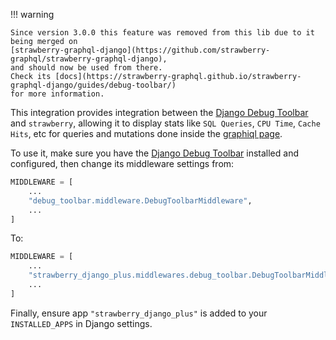 !!! warning

    Since version 3.0.0 this feature was removed from this lib due to it being merged on
    [strawberry-graphql-django](https://github.com/strawberry-graphql/strawberry-graphql-django),
    and should now be used from there.
    Check its [docs](https://strawberry-graphql.github.io/strawberry-graphql-django/guides/debug-toolbar/)
    for more information.

This integration provides integration between the
[Django Debug Toolbar](https://github.com/jazzband/django-debug-toolbar) and
`strawberry`, allowing it to display stats like `SQL Queries`, `CPU Time`, `Cache Hits`, etc
for queries and mutations done inside the [graphiql page](https://github.com/graphql/graphiql).

To use it, make sure you have the
[Django Debug Toolbar](https://github.com/jazzband/django-debug-toolbar) installed
and configured, then change its middleware settings from:

```python
MIDDLEWARE = [
    ...
    "debug_toolbar.middleware.DebugToolbarMiddleware",
    ...
]
```

To:

```python
MIDDLEWARE = [
    ...
    "strawberry_django_plus.middlewares.debug_toolbar.DebugToolbarMiddleware",
    ...
]
```

Finally, ensure app `"strawberry_django_plus"` is added to your `INSTALLED_APPS` in Django settings.
